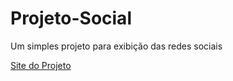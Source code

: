 # Projeto-Social

<p>Um simples projeto para exibição das redes sociais</p>

[Site do Projeto](https://luiz-gustavo-soares.github.io/Projeto-Social/)
